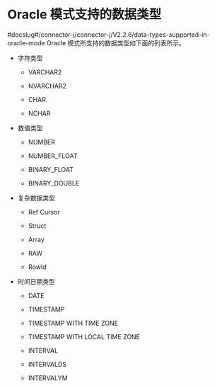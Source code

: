 Oracle 模式支持的数据类型 
=====================================
#docslug#/connector-j/connector-j/V2.2.6/data-types-supported-in-oracle-mode
Oracle 模式所支持的数据类型如下面的列表所示。

* 字符类型

  * VARCHAR2

    
  
  * NVARCHAR2

    
  
  * CHAR

    
  
  * NCHAR

    
  

  

* 数值类型

  * NUMBER

    
  
  * NUMBER_FLOAT

    
  
  * BINARY_FLOAT

    
  
  * BINARY_DOUBLE

    
  

  

* 复杂数据类型

  * Ref Cursor

    
  
  * Struct

    
  
  * Array

    
  
  * RAW

    
  
  * RowId

    
  

  

* 时间日期类型

  * DATE

    
  
  * TIMESTAMP

    
  
  * TIMESTAMP WITH TIME ZONE

    
  
  * TIMESTAMP WITH LOCAL TIME ZONE

    
  
  * INTERVAL

    
  
  * INTERVALDS

    
  
  * INTERVALYM

    
  

  




